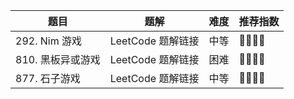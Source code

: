 | 题目 | 题解 | 难度 | 推荐指数 |
| --- | --- | --- | --- |
| 292. Nim 游戏 | LeetCode 题解链接 | 中等 | 🤩🤩🤩🤩 |
| 810. 黑板异或游戏 | LeetCode 题解链接 | 困难 | 🤩🤩🤩🤩 |
| 877. 石子游戏 | LeetCode 题解链接 | 中等 | 🤩🤩🤩🤩 |
